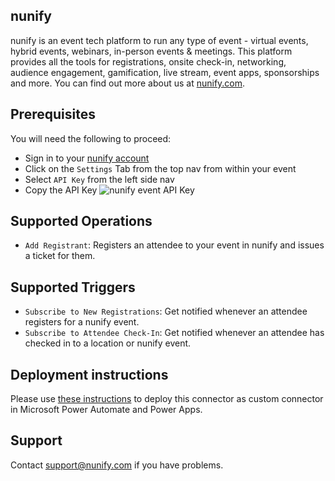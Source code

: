 ## nunify

nunify is an event tech platform to run any type of event - virtual events, hybrid events, webinars, in-person events & meetings. This platform provides all the tools for registrations, onsite check-in, networking, audience engagement, gamification, live stream, event apps, sponsorships and more. You can find out more about us at [nunify.com](https://www.nunify.com).

## Prerequisites

You will need the following to proceed:

- Sign in to your [nunify account](https://cms.nunify.com)
- Click on the `Settings` Tab from the top nav from within your event
- Select `API Key` from the left side nav
- Copy the API Key
  ![nunify event API Key](https://static.aida.io/statics/docs/nunify-APIKey.png)

## Supported Operations

- `Add Registrant`: Registers an attendee to your event in nunify and issues a ticket for them.

## Supported Triggers

- `Subscribe to New Registrations`: Get notified whenever an attendee registers for a nunify event.
- `Subscribe to Attendee Check-In`: Get notified whenever an attendee has checked in to a location or nunify event.

## Deployment instructions

Please use [these instructions](https://docs.microsoft.com/en-us/connectors/custom-connectors/paconn-cli) to deploy this connector as custom connector in Microsoft Power Automate and Power Apps.

## Support

Contact <support@nunify.com> if you have problems.
